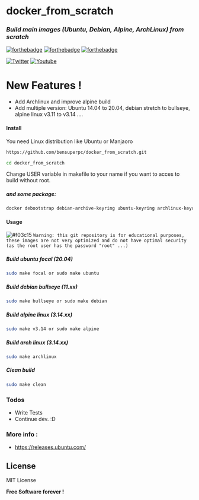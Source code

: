 # docker_from_scratch
### _Build main images (Ubuntu, Debian, Alpine, ArchLinux) from scratch_

 [![forthebadge](https://forthebadge.com/images/badges/built-with-love.svg)](https://forthebadge.com) [![forthebadge](https://forthebadge.com/images/badges/powered-by-jeffs-keyboard.svg)](https://forthebadge.com) [![forthebadge](https://forthebadge.com/images/badges/contains-cat-gifs.svg)](https://forthebadge.com)
 
 [![Twitter](https://img.shields.io/twitter/follow/Bensuperpc?style=social)](https://img.shields.io/twitter/follow/Bensuperpc?style=social) [![Youtube](https://img.shields.io/youtube/channel/subscribers/UCJsQFFL7QW4LSX9eskq-9Yg?style=social)](https://img.shields.io/youtube/channel/subscribers/UCJsQFFL7QW4LSX9eskq-9Yg?style=social) 

# New Features !

  - Add Archlinux and improve alpine build
  - Add multiple version: Ubuntu 14.04 to 20.04, debian stretch to bullseye, alpine linux v3.11 to v3.14 ....

#### Install
You need Linux distribution like Ubuntu or Manjaoro
```sh
https://github.com/bensuperpc/docker_from_scratch.git
```
```sh
cd docker_from_scratch
```

Change USER variable in makefile to your name if you want to acces to build without root.

##### and some package:
```sh
docker debootstrap debian-archive-keyring ubuntu-keyring archlinux-keyring xz-utils tar wget curl make rsync (maybe others ?)
```

#### Usage
![#f03c15](https://via.placeholder.com/15/f03c15/000000?text=+) `Warning: this git repository is for educational purposes, these images are not very optimized and do not have optimal security (as the root user has the password "root" ...)`
##### _Build ubuntu focal (20.04)_

```sh
sudo make focal or sudo make ubuntu
```
##### _Build debian bullseye (11.xx)_

```sh
sudo make bullseye or sudo make debian
```
##### _Build alpine linux (3.14.xx)_

```sh
sudo make v3.14 or sudo make alpine
```

##### _Build arch linux (3.14.xx)_

```sh
sudo make archlinux
```

##### _Clean build_

```sh
sudo make clean
```

### Todos

 - Write Tests
 - Continue dev. :D

### More info : 
- https://releases.ubuntu.com/

License
----

MIT License


**Free Software forever !**
